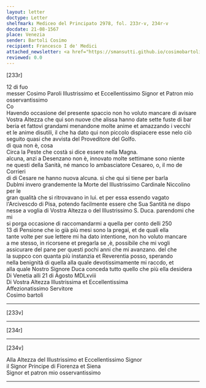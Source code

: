 ```yaml
---
layout: letter
doctype: Letter
shelfmark: Mediceo del Principato 2978, fol. 233r-v, 234r-v
docdate: 21-08-1567
place: Venezia
sender: Bartoli Cosimo
recipient: Francesco I de' Medici
attached_newsletter: <a href="https://smansutti.github.io/cosimobartoli/texts/3080_031/">3080_031</a>
reviewed: 0.0
---
```


[233r]  
  
  
12 di fuo  
messer Cosimo Paroli Illustrissimo et Eccellentissimo Signor et Patron mio osservantissimo  
Co  
Havendo occasione del presente spaccio non ho voluto mancare di avisare  
Vostra Altezza che qui son nuove che alissa hanno date sette fuste di bar  
beria et fattovi grandami menandone molte anime et amazzando i vecchi  
et le anime disutili, il che ha dato qui non piccolo dispiacere esse nelo ciò  
seguito quasi che avvista del Proveditore del Golfo.  
di qua non è, cosa  
Circa la Peste che costà si dice essere nella Magna.  
alcuna, anzi a Desenzano non è, innovato molte settimane sono niente  
ne questi della Sanità, né manco lo ambasciatore Cesareo, o, il mo de Corrieri  
di di Cesare ne hanno nuova alcuna. sì che qui si tiene per barla  
Dublmi invero grandemente la Morte del Illustrissimo Cardinale Niccolino per le  
gran qualità che si ritrovavano in lui. et per essa essendo vagato  
l'Arcivescdo di Pisa, potendo facilmente essere che Sua Santità ne dispo  
nesse a voglia di Vostra Altezza o del Illustrissimo S. Duca. parendomi che mi  
si porga occasione di raccomandarmi a quella per conto delli 250  
13 di Pensione che io già più mesi sono la pregai, et de quali ella  
tante volte per sue lettere mi ha dato intentione, non ho voluto mancare  
a me stesso, in ricorsene et pregarla se ,è, possibile che mi vogli  
assicurare del pane per questi pochi anni che mi avanzano. del che  
la suppco con quanta più instanzia et Reverentia posso, sperando  
nella benignità di quella alla quale devotissimamente mi raccdo, et  
alla quale Nostro Signore Duca conceda tutto quello che più ella desidera  
Di Venetia alli 21 di Agosto MDLxviii  
Di Vostra Altezza Illustrissima et Eccellentissima  
Affezionatissimo Servitore  
Cosimo bartoli  
  
---  

[233v]  
  
  
  
---  

[234r]  
  
  
  
---  

[234v]  
  
  
Alla Altezza del Illustrissimo et Eccellentissimo Signor  
il Signor Principe di Fiorenza et Siena  
Signor et patron mio osservantissimo  
  
---  

